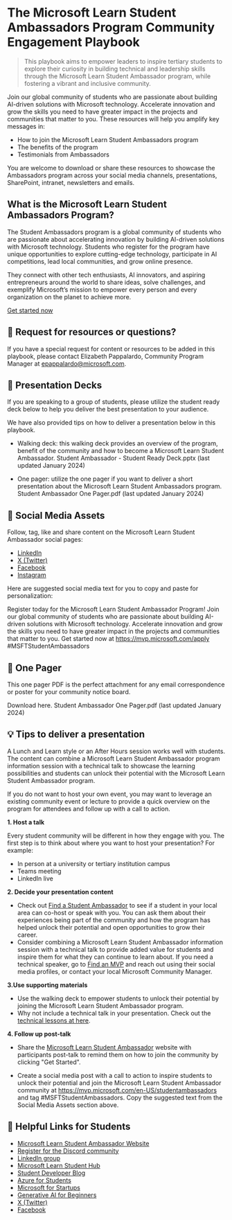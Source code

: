 # The Microsoft Learn Student Ambassadors Program Community Engagement Playbook 

> This playbook aims to empower leaders to inspire tertiary students to explore their curiosity in building technical and leadership skills through the Microsoft Learn Student Ambassador program, while fostering a vibrant and inclusive community.
>
Join our global community of students who are passionate about building AI-driven solutions with Microsoft technology. Accelerate innovation and grow the skills you need to have greater impact in the projects and communities that matter to you. These resources will help you amplify key messages in: 

- How to join the Microsoft Learn Student Ambassadors program 
- The benefits of the program 
- Testimonials from Ambassadors  

You are welcome to download or share these resources to showcase the Ambassadors program across your social media channels, presentations, SharePoint, intranet, newsletters and emails.  
 
## What is the Microsoft Learn Student Ambassadors Program?

The Student Ambassadors program is a global community of students who are passionate about accelerating innovation by building AI-driven solutions with Microsoft technology. Students who register for the program have unique opportunities to explore cutting-edge technology, participate in AI competitions, lead local communities, and grow online presence. 

They connect with other tech enthusiasts, AI innovators, and aspiring entrepreneurs around the world to share ideas, solve challenges, and exemplify Microsoft’s mission to empower every person and every organization on the planet to achieve more. 

[Get started now](https://mvp.microsoft.com/apply)


## 🧠 Request for resources or questions?  

If you have a special request for content or resources to be added in this playbook, please contact Elizabeth Pappalardo, Community Program Manager at epappalardo@microsoft.com.


## 🎒 Presentation Decks 
If you are speaking to a group of students, please utilize the student ready deck below to help you deliver the best presentation to your audience.  

We have also provided tips on how to deliver a presentation below in this playbook.  

- Walking deck: this walking deck provides an overview of the program, benefit of the community and how to become a Microsoft Learn Student Ambassador. Student Ambassador - Student Ready Deck.pptx (last updated January 2024) 

- One pager: utilize the one pager if you want to deliver a short presentation about the Microsoft Learn Student Ambassadors program. Student Ambassador One Pager.pdf (last updated January 2024) 

## 📢 Social Media Assets 
Follow, tag, like and share content on the Microsoft Learn Student Ambassador social pages:

- [LinkedIn](https://www.linkedin.com/groups/13893743/)
- [X (Twitter)](https://twitter.com/MSFTImagine)
- [Facebook](https://www.facebook.com/MSFTImagine)
- [Instagram](https://www.instagram.com/microsoftimaginecup/)

Here are suggested social media text for you to copy and paste for personalization:

Register today for the Microsoft Learn Student Ambassador Program! Join our global community of students who are passionate about building AI-driven solutions with Microsoft technology. Accelerate innovation and grow the skills you need to have greater impact in the projects and communities that matter to you. Get started now at https://mvp.microsoft.com/apply #MSFTStudentAmbassadors

## 🚀 One Pager
This one pager PDF is the perfect attachment for any email correspondence or poster for your community notice board.  

Download here. Student Ambassador One Pager.pdf (last updated January 2024)

## 💡 Tips to deliver a presentation 
A Lunch and Learn style or an After Hours session works well with students. The content can combine a Microsoft Learn Student Ambassador program information session with a technical talk to showcase the learning possibilities and students can unlock their potential with the Microsoft Learn Student Ambassador program.   

If you do not want to host your own event, you may want to leverage an existing community event or lecture to provide a quick overview on the program for attendees and follow up with a call to action.  

**1. Host a talk**

Every student community will be different in how they engage with you. The first step is to think about where you want to host your presentation? For example: 

- In person at a university or tertiary institution campus  
- Teams meeting 
- LinkedIn live 

**2. Decide your presentation content**
 
- Check out [Find a Student Ambassador](https://mvp.microsoft.com/en-US/search?target=profile&program=MLSA) to see if a student in your local area can co-host or speak with you. You can ask them about their experiences being part of the community and how the program has helped unlock their potential and open opportunities to grow their career.
- Consider combining a Microsoft Learn Student Ambassador information session with a technical talk to provide added value for students and inspire them for what they can continue to learn about. If you need a technical speaker, go to [Find an MVP](https://mvp.microsoft.com/en-US/search?target=Profile&program=MVP) and reach out using their social media profiles, or contact your local Microsoft Community Manager.  
 
**3.Use supporting materials**
 
- Use the walking deck to empower students to unlock their potential by joining the Microsoft Learn Student Ambassador program.
- Why not include a technical talk in your presentation. Check out the [technical lessons at here](https://github.com/microsoft/cloud-advocate-workshops). 
 

**4. Follow up post-talk**
 

- Share the [Microsoft Learn Student Ambassador](https://mvp.microsoft.com/en-US/studentambassadors) website with participants post-talk to remind them on how to join the community by clicking "Get Started".  

- Create a social media post with a call to action to inspire students to unlock their potential and join the Microsoft Learn Student Ambassador community at https://mvp.microsoft.com/en-US/studentambassadors and tag #MSFTStudentAmbassadors. Copy the suggested text from the Social Media Assets section above.

## 🔗 Helpful Links for Students
- [Microsoft Learn Student Ambassador Website](https://mvp.microsoft.com/en-US/studentambassadors)
- [Register for the Discord community](https://mvp.microsoft.com/en-US/studentambassadors)
- [LinkedIn group](https://www.linkedin.com/groups/13893743/)
- [Microsoft Learn Student Hub](https://learn.microsoft.com/en-gb/training/student-hub/?WT.mc_id=StudentContent__-web-cxa)
- [Student Developer Blog](https://techcommunity.microsoft.com/t5/student-developer-blog/bg-p/StudentDeveloperBlog)
- [Azure for Students](https://azure.microsoft.com/en-gb/free/students/)
- [Microsoft for Startups](https://foundershub.startups.microsoft.com/signup)
- [Generative AI for Beginners](https://microsoft.github.io/generative-ai-for-beginners/#/)
- [X (Twitter)](https://twitter.com/MSFTImagine)
- [Facebook](https://www.facebook.com/MSFTImagine)


